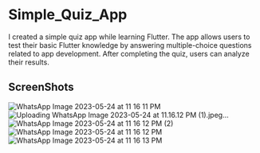 # Simple_Quiz_App
I created a simple quiz app while learning Flutter. The app allows users to test their basic Flutter knowledge by answering multiple-choice questions related to app development. After completing the quiz, users can analyze their results.

## ScreenShots

![WhatsApp Image 2023-05-24 at 11 16 11 PM](https://github.com/Aditya062003/Simple_Quiz_App/assets/102402625/68665561-909e-4fa7-b6e1-0361fb3a0440)
![Uploading WhatsApp Image 2023-05-24 at 11.16.12 PM (1).jpeg…]()
![WhatsApp Image 2023-05-24 at 11 16 12 PM (2)](https://github.com/Aditya062003/Simple_Quiz_App/assets/102402625/73f500b8-d9f1-4a8d-b713-42fe3fa0ea5e)
![WhatsApp Image 2023-05-24 at 11 16 12 PM](https://github.com/Aditya062003/Simple_Quiz_App/assets/102402625/16f6c47c-3313-46a7-ad0e-b610fe903511)
![WhatsApp Image 2023-05-24 at 11 16 13 PM](https://github.com/Aditya062003/Simple_Quiz_App/assets/102402625/9241a200-4a5b-4c0b-a497-29c09a7a9eb0)
